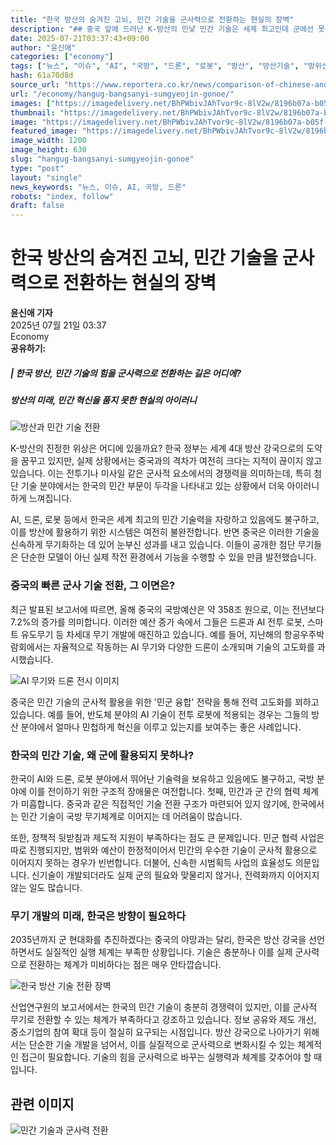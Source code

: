 ```yaml
---
title: "한국 방산의 숨겨진 고뇌, 민간 기술을 군사력으로 전환하는 현실의 장벽"
description: "## 중국 앞에 드러난 K-방산의 민낯 민간 기술은 세계 최고인데 군에선 못 쓴다 ..."
date: 2025-07-21T03:37:43+09:00
author: "윤신애"
categories: ["economy"]
tags: ["뉴스", "이슈", "AI", "국방", "드론", "로봇", "방산", "방산기술", "방위산업", "인공지능", "중국", "한국", "군사기술전환의딜레마", "첨단무기경쟁의불균형"]
hash: 61a70d8d
source_url: "https://www.reportera.co.kr/news/comparison-of-chinese-and-korean-defense-technology/"
url: "/economy/hangug-bangsanyi-sumgyeojin-gonoe/"
images: ["https://imagedelivery.net/BhPWbivJAhTvor9c-8lV2w/8196b07a-b05f-4f0d-7721-f215edb68f00/public", "https://imagedelivery.net/BhPWbivJAhTvor9c-8lV2w/369c1244-7340-475c-7a2f-537ec4af1800/public", "https://imagedelivery.net/BhPWbivJAhTvor9c-8lV2w/4b43dc1f-37c2-4670-1c71-33a164530800/public", "https://imagedelivery.net/BhPWbivJAhTvor9c-8lV2w/67a6e3a0-ce61-428d-03c4-d9b459d93d00/public"]
thumbnail: "https://imagedelivery.net/BhPWbivJAhTvor9c-8lV2w/8196b07a-b05f-4f0d-7721-f215edb68f00/public"
image: "https://imagedelivery.net/BhPWbivJAhTvor9c-8lV2w/8196b07a-b05f-4f0d-7721-f215edb68f00/public"
featured_image: "https://imagedelivery.net/BhPWbivJAhTvor9c-8lV2w/8196b07a-b05f-4f0d-7721-f215edb68f00/public"
image_width: 1200
image_height: 630
slug: "hangug-bangsanyi-sumgyeojin-gonoe"
type: "post"
layout: "single"
news_keywords: "뉴스, 이슈, AI, 국방, 드론"
robots: "index, follow"
draft: false
---
```


# 한국 방산의 숨겨진 고뇌, 민간 기술을 군사력으로 전환하는 현실의 장벽

**윤신애 기자**  
2025년 07월 21일 03:37  
Economy  
**공유하기:**

##### | 한국 방산, 민간 기술의 힘을 군사력으로 전환하는 길은 어디에?
##### 방산의 미래, 민간 혁신을 품지 못한 현실의 아이러니

![방산과 민간 기술 전환](https://imagedelivery.net/BhPWbivJAhTvor9c-8lV2w/4b43dc1f-37c2-4670-1c71-33a164530800/public)


K-방산의 진정한 위상은 어디에 있을까요? 한국 정부는 세계 4대 방산 강국으로의 도약을 꿈꾸고 있지만, 실제 상황에서는 중국과의 격차가 여전히 크다는 지적이 끊이지 않고 있습니다. 이는 전투기나 미사일 같은 군사적 요소에서의 경쟁력을 의미하는데, 특히 첨단 기술 분야에서는 한국의 민간 부문이 두각을 나타내고 있는 상황에서 더욱 아이러니하게 느껴집니다.

AI, 드론, 로봇 등에서 한국은 세계 최고의 민간 기술력을 자랑하고 있음에도 불구하고, 이를 방산에 활용하기 위한 시스템은 여전히 불완전합니다. 반면 중국은 이러한 기술을 신속하게 무기화하는 데 있어 눈부신 성과를 내고 있습니다. 이들이 공개한 첨단 무기들은 단순한 모델이 아닌 실제 작전 환경에서 기능을 수행할 수 있을 만큼 발전했습니다.

### 중국의 빠른 군사 기술 전환, 그 이면은?
최근 발표된 보고서에 따르면, 올해 중국의 국방예산은 약 358조 원으로, 이는 전년보다 7.2%의 증가를 의미합니다. 이러한 예산 증가 속에서 그들은 드론과 AI 전투 로봇, 스마트 유도무기 등 차세대 무기 개발에 매진하고 있습니다. 예를 들어, 지난해의 항공우주박람회에서는 자율적으로 작동하는 AI 무기와 다양한 드론이 소개되며 기술의 고도화를 과시했습니다.

![AI 무기와 드론 전시 이미지](https://imagedelivery.net/BhPWbivJAhTvor9c-8lV2w/369c1244-7340-475c-7a2f-537ec4af1800/public)


중국은 민간 기술의 군사적 활용을 위한 '민군 융합' 전략을 통해 전력 고도화를 꾀하고 있습니다. 예를 들어, 반도체 분야의 AI 기술이 전투 로봇에 적용되는 경우는 그들의 방산 분야에서 얼마나 민첩하게 혁신을 이루고 있는지를 보여주는 좋은 사례입니다.

### 한국의 민간 기술, 왜 군에 활용되지 못하나?
한국이 AI와 드론, 로봇 분야에서 뛰어난 기술력을 보유하고 있음에도 불구하고, 국방 분야에 이를 전이하기 위한 구조적 장애물은 여전합니다. 첫째, 민간과 군 간의 협력 체계가 미흡합니다. 중국과 같은 직접적인 기술 전환 구조가 마련되어 있지 않기에, 한국에서는 민간 기술이 국방 무기체계로 이어지는 데 어려움이 많습니다.

또한, 정책적 뒷받침과 제도적 지원이 부족하다는 점도 큰 문제입니다. 민군 협력 사업은 따로 진행되지만, 범위와 예산이 한정적이어서 민간의 우수한 기술이 군사적 활용으로 이어지지 못하는 경우가 빈번합니다. 더불어, 신속한 시범획득 사업의 효율성도 의문입니다. 신기술이 개발되더라도 실제 군의 필요와 맞물리지 않거나, 전력화까지 이어지지 않는 일도 많습니다.

### 무기 개발의 미래, 한국은 방향이 필요하다
2035년까지 군 현대화를 추진하겠다는 중국의 야망과는 달리, 한국은 방산 강국을 선언하면서도 실질적인 실행 체계는 부족한 상황입니다. 기술은 충분하나 이를 실제 군사력으로 전환하는 체계가 미비하다는 점은 매우 안타깝습니다.

![한국 방산 기술 전환 장벽](https://imagedelivery.net/BhPWbivJAhTvor9c-8lV2w/8196b07a-b05f-4f0d-7721-f215edb68f00/public)


산업연구원의 보고서에서는 한국의 민간 기술이 충분히 경쟁력이 있지만, 이를 군사적 무기로 전환할 수 있는 체계가 부족하다고 강조하고 있습니다. 정보 공유와 제도 개선, 중소기업의 참여 확대 등이 절실히 요구되는 시점입니다. 방산 강국으로 나아가기 위해서는 단순한 기술 개발을 넘어서, 이를 실질적으로 군사력으로 변화시킬 수 있는 체계적인 접근이 필요합니다. 기술의 힘을 군사력으로 바꾸는 실행력과 체계를 갖추어야 할 때입니다.

## 관련 이미지

![민간 기술과 군사력 전환](https://imagedelivery.net/BhPWbivJAhTvor9c-8lV2w/67a6e3a0-ce61-428d-03c4-d9b459d93d00/public)

